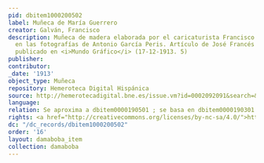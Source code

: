 ```yaml
---
pid: dbitem1000200502
label: Muñeca de María Guerrero
creator: Galván, Francisco
description: Muñeca de madera elaborada por el caricaturista Francisco Galván basada
  en las fotografías de Antonio García Peris. Artículo de José Francés sobre la figura
  publicado en <i>Mundo Gráfico</i> (17-12-1913. 5)
publisher:
contributor:
_date: '1913'
object_type: Muñeca
repository: Hemeroteca Digital Hispánica
source: http://hemerotecadigital.bne.es/issue.vm?id=0002092091&search=&lang=es
language:
relation: Se aproxima a dbitem0000190501 ; se basa en dbitem0000190301
rights: <a href="http://creativecommons.org/licenses/by-nc-sa/4.0/">http://creativecommons.org/licenses/by-nc-sa/4.0/</a>
dc: "/dc_records/dbitem1000200502"
order: '16'
layout: damaboba_item
collection: damaboba
---
```

